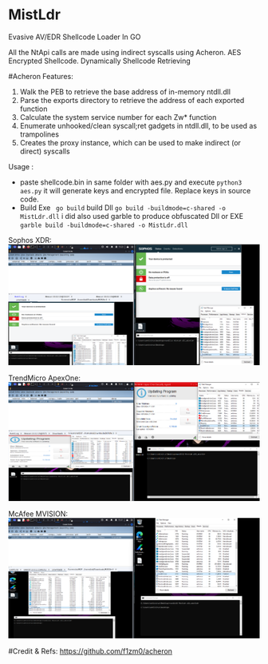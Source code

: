 # MistLdr
Evasive AV/EDR Shellcode Loader In GO

All the NtApi calls are made using indirect syscalls using Acheron.
AES Encrypted Shellcode.
Dynamically Shellcode Retrieving

#Acheron Features:
1) Walk the PEB to retrieve the base address of in-memory ntdll.dll
2) Parse the exports directory to retrieve the address of each exported function
3) Calculate the system service number for each Zw* function
4) Enumerate unhooked/clean syscall;ret gadgets in ntdll.dll, to be used as trampolines
5) Creates the proxy instance, which can be used to make indirect (or direct) syscalls

Usage :
- paste shellcode.bin in same folder with aes.py and execute ```python3 aes.py``` it will generate keys and encrypted file. Replace keys in source code.
- Build Exe ``` go build``` build Dll ```go build -buildmode=c-shared -o MistLdr.dll``` i did also used garble to produce obfuscated Dll or EXE ```garble build -buildmode=c-shared -o MistLdr.dll```

Sophos XDR:
![](https://raw.githubusercontent.com/ZwNagi/MistLdr/refs/heads/main/assets/mistldr.png)

TrendMicro ApexOne:
![](https://raw.githubusercontent.com/ZwNagi/MistLdr/refs/heads/main/assets/apexone.png)

McAfee MVISION:
![](https://raw.githubusercontent.com/ZwNagi/MistLdr/refs/heads/main/assets/mvision.png)

#Credit & Refs:
https://github.com/f1zm0/acheron
